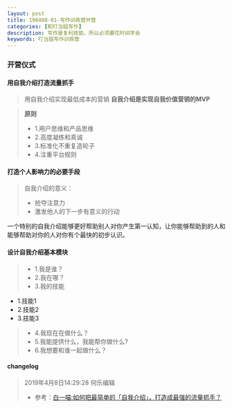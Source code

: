 ```yaml
---
layout: post
title: 190408-01-写作训练营开营
categories: [和叮当姐写作]
description: 写作是复利技能，所以必须要花时间学会
keywords: 叮当姐写作训练营
---
```

### 开营仪式

#### 用自我介绍打造流量抓手
>用自我介绍实现最低成本的营销
**自我介绍是实现自我价值营销的MVP**

> **原则**
> - 1.用户思维和产品思维
> - 2.高度凝练和真诚
> - 3.标准化不重复造轮子
> - 4.注重平台规则

#### 打造个人影响力的必要手段
> 自我介绍的意义：
>- 抢夺注意力
>- 激发他人的下一步有意义的行动

一个特别的自我介绍能够更好帮助别人对你产生第一认知，让你能够帮助到的人和能够帮助对你的人对你有个最快的初步认识。

#### 设计自我介绍基本模块
> - 1.我是谁？
> - 2.我在哪？
> - 3.我的技能
  - 1.技能1
  - 2.技能2
  - 3.技能3
> - 4.我现在在做什么？
> - 5.我能提供什么，我能帮你做什么?
> - 6.我想要和谁一起做什么？

#### changelog
> 2019年4月8日14:29:28 何乐编辑
> - 参考：[白一喵:如何把最简单的「自我介绍」，打造成最强的流量抓手？](https://mp.weixin.qq.com/s/8ldDtcuzIvFH5Fne5jMHUw)
